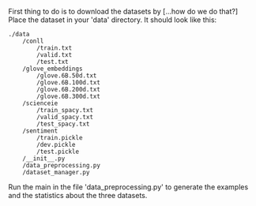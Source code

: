 First thing to do is to download the datasets by [...how do we do that?]
Place the dataset in your 'data' directory. It should look like this:

```
./data
    /conll
        /train.txt
        /valid.txt
        /test.txt
    /glove_embeddings
        /glove.6B.50d.txt
        /glove.6B.100d.txt
        /glove.6B.200d.txt
        /glove.6B.300d.txt
    /scienceie
        /train_spacy.txt
        /valid_spacy.txt
        /test_spacy.txt
    /sentiment
        /train.pickle
        /dev.pickle
        /test.pickle
    /__init__.py
    /data_preprocessing.py
    /dataset_manager.py
```

Run the main in the file 'data_preprocessing.py' to generate the examples and the statistics about the three datasets.